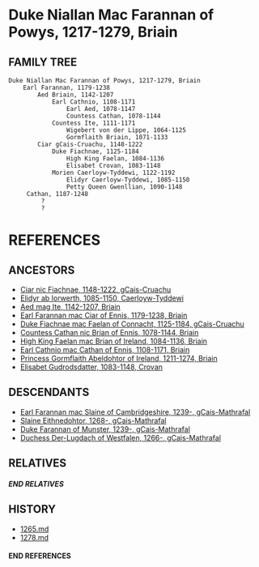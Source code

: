 # Duke Niallan Mac Farannan of Powys, 1217-1279, Briain

## FAMILY TREE

```
Duke Niallan Mac Farannan of Powys, 1217-1279, Briain
    Earl Farannan, 1179-1238
        Aed Briain, 1142-1207
            Earl Cathnio, 1108-1171
                Earl Aed, 1078-1147 
                Countess Cathan, 1078-1144
            Countess Ite, 1111-1171
                Wigebert von der Lippe, 1064-1125
                Gormflaith Briain, 1071-1133
        Ciar gCais-Cruachu, 1148-1222
            Duke Fiachnae, 1125-1184
                High King Faelan, 1084-1136
                Elisabet Crovan, 1083-1148
            Morien Caerloyw-Tyddewi, 1122-1192
                Elidyr Caerloyw-Tyddewi, 1085-1150
                Petty Queen Gwenllian, 1090-1148
     Cathan, 1187-1248
         ?
         ?
```


# REFERENCES

## ANCESTORS
* [Ciar nic Fiachnae, 1148-1222, gCais-Cruachu](ciar_nic_fiachnae_1148.md)
* [Elidyr ab Iorwerth, 1085-1150, Caerloyw-Tyddewi](elidyr_ab_iorwerth_1085.md)
* [Aed mag Ite, 1142-1207, Briain](aed_mag_ite_1142.md)
* [Earl Farannan mac Ciar of Ennis, 1179-1238, Briain](farannan_mac_ciar_1179.md)
* [Duke Fiachnae mac Faelan of Connacht, 1125-1184, gCais-Cruachu](fiachnae_mac_faelan_1125.md)
* [Countess Cathan nic Brian of Ennis, 1078-1144, Briain](cathan_nic_brian_1078.md)
* [High King Faelan mac Brian of Ireland, 1084-1136, Briain](faelan_mac_brian_1084.md)
* [Earl Cathnio mac Cathan of Ennis, 1108-1171, Briain](cathnio_mac_cathan_1108.md)
* [Princess Gormflaith Abeldohtor of Ireland, 1211-1274, Briain](gormflaith_abeldohtor_1211.md)
* [Elisabet Gudrodsdatter, 1083-1148, Crovan](elisabet_gudrodsdatter_1083.md)

## DESCENDANTS
* [Earl Farannan mac Slaine of Cambridgeshire, 1239-, gCais-Mathrafal](farannan_mac_slaine_1239.md)
* [Slaine Eithnedohtor, 1268-, gCais-Mathrafal](slaine_eithnedohtor_1268.md)
* [Duke Farannan of Munster, 1239-, gCais-Mathrafal](farannan_1239.md)
* [Duchess Der-Lugdach of Westfalen, 1266-, gCais-Mathrafal](der-lugdach_1266.md)

## RELATIVES

##### END RELATIVES 
## HISTORY
* [1265.md](../h/1265.md)
* [1278.md](../h/1278.md)

#### END REFERENCES
